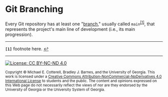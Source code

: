 # Git Branching

Every Git repository has at least one "[branch][branch-ref]," usually called
`main`<sup id="a1">[[1]](#f1)</sup>, that represents the project's main line of
development (i.e., its main progression).

[branch-ref]: https://git-scm.com/docs/gitglossary#Documentation/gitglossary.txt-aiddefbranchabranch "Git Glossary: branch"

<hr/>

<b id="f1">`[1]`</b> footnote here. [↩](#a1)

<hr/>

[![License: CC BY-NC-ND 4.0](https://img.shields.io/badge/License-CC%20BY--NC--ND%204.0-lightgrey.svg)](http://creativecommons.org/licenses/by-nc-nd/4.0/)

<small>
Copyright &copy; Michael E. Cotterell, Bradley J. Barnes, and the University of Georgia.
This work is licensed under a <a rel="license" href="http://creativecommons.org/licenses/by-nc-nd/4.0/">Creative Commons Attribution-NonCommercial-NoDerivatives 4.0 International License</a> to students and the public.
The content and opinions expressed on this Web page do not necessarily reflect the views of nor are they endorsed by the University of Georgia or the University System of Georgia.
</small>
